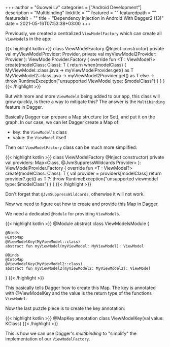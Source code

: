+++
author = "Guowei Lv"
categories = ["Android Development"]
description = "Multibinding"
linktitle = ""
featured = ""
featuredpath = ""
featuredalt = ""
title = "Dependency Injection in Android With Dagger2 (13)"
date = 2021-05-16T07:53:38+03:00
+++

Previously, we created a centralized `ViewModelFactory` which can create all `ViewModel`s in the app:

{{< highlight kotlin >}}
class ViewModelFactory @Inject constructor(
        private val myViewModelProvider: Provider<MyViewModel>,
        private val myViewModel2Provider: Provider<MyViewModel2>
): ViewModelProvider.Factory {
    override fun <T : ViewModel?> create(modelClass: Class<T>): T {
        return when(modelClass) {
            MyViewModel::class.java -> myViewModelProvider.get() as T
            MyViewModel2::class.java -> myViewModel2Provider.get() as T
            else -> throw RuntimeException("unsupported ViewModel type: $modelClass")
        }
    }
}
{{< /highlight >}}

But with more and more `ViewModel`s being added to our app, this class will grow quickly, is there a way to mitigate this? The answer is the `Multibinding` feature in Dagger.

Basically Dagger can prepare a Map structure (or Set), and put it on the graph. In our case, we can let Dagger create a Map of:

- key: the `ViewModel`'s class
- value: the `ViewModel` itself

Then our `ViewModelFactory` class can be much more simplified:

{{< highlight kotlin >}}
class ViewModelFactory @Inject constructor(
        private val providers: Map<Class<out ViewModel>, @JvmSuppressWildcards Provider<ViewModel>>
): ViewModelProvider.Factory {
    override fun <T : ViewModel?> create(modelClass: Class<T>): T {
        val provider = providers[modelClass]
        return provider?.get() as T ?: throw RuntimeException("unsupported viewmodel type: $modelClass")
    }
}
{{< /highlight >}}

Don't forget that `@JvmSuppressWildcards`, otherwise it will not work.

Now we need to figure out how to create and provide this Map in Dagger.

We need a dedicated `@Module` for providing `ViewModel`s.


{{< highlight kotlin >}}
@Module
abstract class ViewModelsModule {

    @Binds
    @IntoMap
    @ViewModelKey(MyViewModel::class)
    abstract fun myViewModel(myViewModel: MyViewModel): ViewModel

    @Binds
    @IntoMap
    @ViewModelKey(MyViewModel2::class)
    abstract fun myViewModel2(myViewModel2: MyViewModel2): ViewModel
}
{{< /highlight >}}

This basically tells Dagger how to create this Map. The key is annotated with @ViewModelKey and the value is the return type of the functions `ViewModel`.

Now the last puzzle piece is to create the key annotation:

{{< highlight kotlin >}}
@MapKey
annotation class ViewModelKey(val value: KClass<out ViewModel>)
{{< /highlight >}}

This is how we can use Dagger's *multibinding* to "simplify" the implementation of our `ViewModelFactory`.
